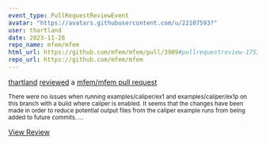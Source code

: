 ```yaml
---
event_type: PullRequestReviewEvent
avatar: "https://avatars.githubusercontent.com/u/22107593?"
user: thartland
date: 2023-11-28
repo_name: mfem/mfem
html_url: https://github.com/mfem/mfem/pull/3989#pullrequestreview-1753992819
repo_url: https://github.com/mfem/mfem
---
```


<a href='https://github.com/thartland' target='_blank'>thartland</a> <a href='https://github.com/mfem/mfem/pull/3989#pullrequestreview-1753992819' target='_blank'>reviewed</a> a <a href='https://github.com/mfem/mfem/pull/3989' target='_blank'>mfem/mfem pull request</a>

<small>There were no issues when running examples/caliper/ex1 and examples/caliper/ex1p on this branch with a build where caliper is enabled. It seems that the changes have been made in order to reduce potential output files from the caliper example runs from being added to future commits. ...</small>

<a href='https://github.com/mfem/mfem/pull/3989#pullrequestreview-1753992819' target='_blank'>View Review</a>